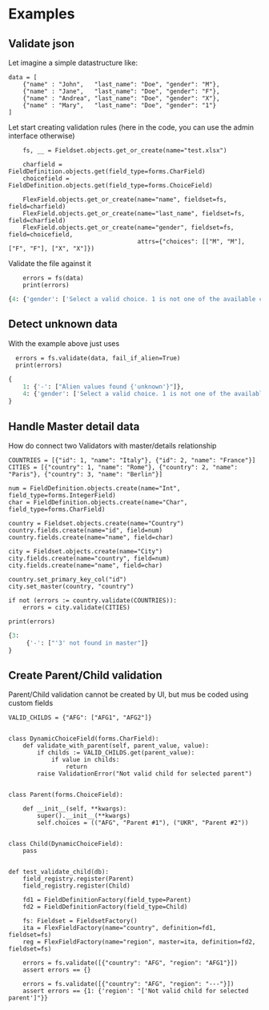 # Examples

## Validate json

Let imagine a simple datastructure like:


    data = [
        {"name" : "John",   "last_name": "Doe", "gender": "M"},
        {"name" : "Jane",   "last_name": "Doe", "gender": "F"},
        {"name" : "Andrea", "last_name": "Doe", "gender": "X"},
        {"name" : "Mary",   "last_name": "Doe", "gender": "1"}
    ]


Let start creating validation rules (here in the code, you can use the admin interface otherwise)


        fs, __ = Fieldset.objects.get_or_create(name="test.xlsx")

        charfield = FieldDefinition.objects.get(field_type=forms.CharField)
        choicefield = FieldDefinition.objects.get(field_type=forms.ChoiceField)

        FlexField.objects.get_or_create(name="name", fieldset=fs, field=charfield)
        FlexField.objects.get_or_create(name="last_name", fieldset=fs, field=charfield)
        FlexField.objects.get_or_create(name="gender", fieldset=fs, field=choicefield,
                                        attrs={"choices": [["M", "M"], ["F", "F"], ["X", "X"]})

Validate the file against it

        errors = fs(data)
        print(errors)

```python
{4: {'gender': ['Select a valid choice. 1 is not one of the available choices.']}}

```

## Detect unknown data

With the example above just uses

      errors = fs.validate(data, fail_if_alien=True)
      print(errors)

```python
{
    1: {'-': ["Alien values found {'unknown'}"]},
    4: {'gender': ['Select a valid choice. 1 is not one of the available choices.']}
}
```


## Handle Master detail data

How do connect two Validators with master/details relationship

    COUNTRIES = [{"id": 1, "name": "Italy"}, {"id": 2, "name": "France"}]
    CITIES = [{"country": 1, "name": "Rome"}, {"country": 2, "name": "Paris"}, {"country": 3, "name": "Berlin"}]

    num = FieldDefinition.objects.create(name="Int", field_type=forms.IntegerField)
    char = FieldDefinition.objects.create(name="Char", field_type=forms.CharField)

    country = Fieldset.objects.create(name="Country")
    country.fields.create(name="id", field=num)
    country.fields.create(name="name", field=char)

    city = Fieldset.objects.create(name="City")
    city.fields.create(name="country", field=num)
    city.fields.create(name="name", field=char)

    country.set_primary_key_col("id")
    city.set_master(country, "country")

    if not (errors := country.validate(COUNTRIES)):
        errors = city.validate(CITIES)

    print(errors)


```python
{3:
     {'-': ["'3' not found in master"]}
}
```


## Create Parent/Child validation

Parent/Child validation cannot be created by UI, but mus be coded using custom fields


    VALID_CHILDS = {"AFG": ["AFG1", "AFG2"]}


    class DynamicChoiceField(forms.CharField):
        def validate_with_parent(self, parent_value, value):
            if childs := VALID_CHILDS.get(parent_value):
                if value in childs:
                    return
            raise ValidationError("Not valid child for selected parent")


    class Parent(forms.ChoiceField):

        def __init__(self, **kwargs):
            super().__init__(**kwargs)
            self.choices = (("AFG", "Parent #1"), ("UKR", "Parent #2"))


    class Child(DynamicChoiceField):
        pass


    def test_validate_child(db):
        field_registry.register(Parent)
        field_registry.register(Child)

        fd1 = FieldDefinitionFactory(field_type=Parent)
        fd2 = FieldDefinitionFactory(field_type=Child)

        fs: Fieldset = FieldsetFactory()
        ita = FlexFieldFactory(name="country", definition=fd1, fieldset=fs)
        reg = FlexFieldFactory(name="region", master=ita, definition=fd2, fieldset=fs)

        errors = fs.validate([{"country": "AFG", "region": "AFG1"}])
        assert errors == {}

        errors = fs.validate([{"country": "AFG", "region": "---"}])
        assert errors == {1: {'region': "['Not valid child for selected parent']"}}
